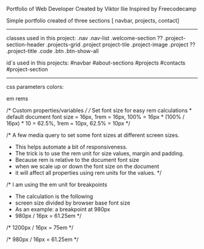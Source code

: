 Portfolio of Web Developer
Created by Viktor Ilie
Inspired by Freecodecamp

Simple portfolio created of three sections [ navbar, projects, contact]

-----------------------------

classes used in this project:
.nav
.nav-list
.welcome-section ??
.project-section-header
.projects-grid
.project project-tile
.project-image
.project ??
.project-title
.code
.btn
.btn-show-all


id`s used in this projects:
#navbar
#about-sections
#projects
#contacts
#project-section


---------------------------------
css parameters
colors:

em
rems


/* Custom properties/variables  */
/* Set font size for easy rem calculations
     * default document font size = 16px, 1rem = 16px, 100% = 16px
     * (100% / 16px) * 10 = 62.5%, 1rem = 10px, 62.5% = 10px
    */


  /* A few media query to set some font sizes at different screen sizes.
   * This helps automate a bit of responsiveness.
   * The trick is to use the rem unit for size values, margin and padding.
   * Because rem is relative to the document font size
   * when we scale up or down the font size on the document
   * it will affect all properties using rem units for the values.
  */
  
  /* I am using the em unit for breakpoints
   * The calculation is the following
   * screen size divided by browser base font size
   * As an example: a breakpoint at 980px
   * 980px / 16px = 61.25em
  */
  
  /* 1200px / 16px = 75em */

  /* 980px / 16px = 61.25em */
  
